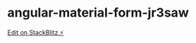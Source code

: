 # angular-material-form-jr3saw

[Edit on StackBlitz ⚡️](https://stackblitz.com/edit/angular-material-form-jr3saw)